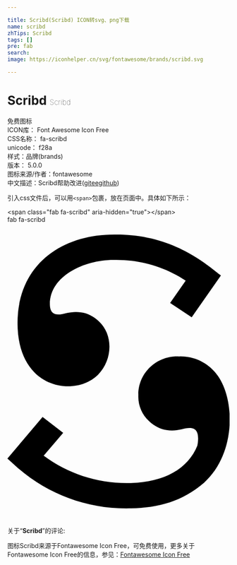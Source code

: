```yaml
---

title: Scribd(Scribd) ICON转svg、png下载
name: scribd
zhTips: Scribd
tags: []
pre: fab
search: 
image: https://iconhelper.cn/svg/fontawesome/brands/scribd.svg

---
```


# Scribd  <small style="font-size: 60%;font-weight: 100">Scribd</small>


<div class="detail-page">
<p>
<span><span class="badge-success badge">免费图标</span> </span>
<br/>
<span>
ICON库：
<span class="badge-secondary badge">Font Awesome Icon Free</span> 
</span>
<br/>
<span>
CSS名称：
<span class="badge-secondary badge">fa-scribd</span> 
</span>
<br/>
<span>
unicode：
<span class="badge-secondary badge">f28a</span> 
<copy-btn content='f28a' btn-title=""></copy-btn>
<copy-btn :content='String.fromCodePoint(parseInt("f28a", 16))' btn-title="复制U"></copy-btn>
</span><br/><span>样式：<span class="badge-light badge">品牌(brands)</span></span>
<br/>
<span>
版本：
<span class="badge-secondary badge">5.0.0</span> 
</span>
<br/>
<span>图标来源/作者：<span class="badge-light badge">fontawesome</span></span> 
<br/>
<span class="zh-detail">中文描述：<span class="badge-primary badge">Scribd</span><span class="help-link"><span>帮助改进</span>(<a href="https://gitee.com/liuwave/icon-helper/edit/master/json/fontawesome/brands/scribd.json" target="_blank" rel="noopener noreferrer">gitee</a><a href="https://github.com/liuwave/icon-helper/edit/master/json/fontawesome/brands/scribd.json" target="_blank" rel="noopener noreferrer">github</a></span>)</span><br/>
</p>
</div>
<div class="alert alert-dark">
  <i class="fab fa-scribd fa-xs"></i>
  <i class="fab fa-scribd fa-sm"></i>
  <i class="fab fa-scribd fa-lg"></i>
  <i class="fab fa-scribd fa-2x"></i>
  <i class="fab fa-scribd fa-3x"></i>
  <i class="fab fa-scribd fa-5x"></i>
  <i class="fab fa-scribd fa-7x"></i>
</div>
<div>
  <p>引入css文件后，可以用<code>&lt;span&gt;</code>包裹，放在页面中。具体如下所示：    
  </p>
  <div class="alert alert-primary" style="font-size: 14px">
    &lt;span class="fab fa-scribd" aria-hidden="true"&gt;&lt;/span&gt;
    <copy-btn content='<span class="fab fa-scribd" aria-hidden="true"></span>'></copy-btn>
  </div>
  <div class="alert alert-secondary">
    <i class="fab fa-scribd"
    style="font-size: 24px"
    aria-hidden="true"></i> fab fa-scribd
    <copy-btn content="fab fa-scribd" btn-title="复制图标名称"></copy-btn>
  </div>
</div>
<div id="svg" class="svg-wrap">
<svg xmlns="http://www.w3.org/2000/svg" viewBox="0 0 384 512"><path d="M42.3 252.7c-16.1-19-24.7-45.9-24.8-79.9 0-100.4 75.2-153.1 167.2-153.1 98.6-1.6 156.8 49 184.3 70.6l-50.5 72.1-37.3-24.6 26.9-38.6c-36.5-24-79.4-36.5-123-35.8-50.7-.8-111.7 27.2-111.7 76.2 0 18.7 11.2 20.7 28.6 15.6 23.3-5.3 41.9.6 55.8 14 26.4 24.3 23.2 67.6-.7 91.9-29.2 29.5-85.2 27.3-114.8-8.4zm317.7 5.9c-15.5-18.8-38.9-29.4-63.2-28.6-38.1-2-71.1 28-70.5 67.2-.7 16.8 6 33 18.4 44.3 14.1 13.9 33 19.7 56.3 14.4 17.4-5.1 28.6-3.1 28.6 15.6 0 4.3-.5 8.5-1.4 12.7-16.7 40.9-59.5 64.4-121.4 64.4-51.9.2-102.4-16.4-144.1-47.3l33.7-39.4-35.6-27.4L0 406.3l15.4 13.8c52.5 46.8 120.4 72.5 190.7 72.2 51.4 0 94.4-10.5 133.6-44.1 57.1-51.4 54.2-149.2 20.3-189.6z"/></svg>
</div>
<detail full-name='fa-scribd'></detail>
<div class="icon-detail__container">
<p>关于“<b>Scribd</b>”的评论:</p>
</div>
<Vssue title="关于“Scribd”的评论" />    
<div><p>图标Scribd来源于Fontawesome Icon Free，可免费使用，更多关于  Fontawesome Icon Free的信息，参见：<a target="_blank" href="https://iconhelper.cn/fontawesome.html">Fontawesome Icon Free</a>
</p></div>
